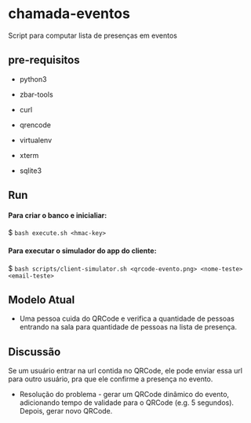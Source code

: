 # chamada-eventos

Script para computar lista de presenças em eventos

## pre-requisitos

* python3
    
* zbar-tools 
    
* curl 
    
* qrencode 
    
* virtualenv 
    
* xterm
    
* sqlite3
    
## Run 

#### Para criar o banco e inicialiar:

$ `bash execute.sh <hmac-key>`

#### Para executar o simulador do app do cliente:

$ `bash scripts/client-simulator.sh <qrcode-evento.png> <nome-teste> <email-teste>`


## Modelo Atual

* Uma pessoa cuida do QRCode e verifica a quantidade de pessoas entrando na sala para quantidade de pessoas na lista de presença.

## Discussão

Se um usuário entrar na url contida no QRCode, ele pode enviar essa url para outro usuário, pra que ele confirme a presença no evento.

* Resolução do problema - gerar um QRCode dinâmico do evento, adicionando tempo de validade para o QRCode (e.g. 5 segundos). Depois, gerar novo QRCode.
